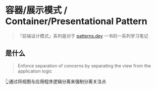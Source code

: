 # 容器/展示模式 / Container/Presentational Pattern

> 「前端设计模式」系列是对于 [patterns.dev](https://www.patterns.dev/) 一书的一系列学习笔记

## 是什么

> Enforce separation of concerns by separating the view from the application logic

👆通过将视图与应用程序逻辑分离来强制分离关注点